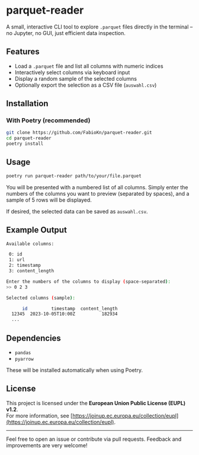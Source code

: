 # parquet-reader

A small, interactive CLI tool to explore `.parquet` files directly in the terminal – no Jupyter, no GUI, just efficient data inspection.

## Features

- Load a `.parquet` file and list all columns with numeric indices
- Interactively select columns via keyboard input
- Display a random sample of the selected columns
- Optionally export the selection as a CSV file (`auswahl.csv`)

## Installation

### With Poetry (recommended)

```bash
git clone https://github.com/FabioKn/parquet-reader.git
cd parquet-reader
poetry install
```

##  Usage

```bash
poetry run parquet-reader path/to/your/file.parquet
```

You will be presented with a numbered list of all columns. Simply enter the numbers of the columns you want to preview (separated by spaces), and a sample of 5 rows will be displayed.

If desired, the selected data can be saved as `auswahl.csv`.

## Example Output

```bash
Available columns:

 0: id
 1: url
 2: timestamp
 3: content_length

Enter the numbers of the columns to display (space-separated):
>> 0 2 3

Selected columns (sample):

      id         timestamp  content_length
  12345  2023-10-05T10:00Z          182934
  ...
```

## Dependencies

- `pandas`
- `pyarrow`

These will be installed automatically when using Poetry.

## License

This project is licensed under the **European Union Public License (EUPL) v1.2**.  
For more information, see [https://joinup.ec.europa.eu/collection/eupl](https://joinup.ec.europa.eu/collection/eupl).

---

Feel free to open an issue or contribute via pull requests. Feedback and improvements are very welcome!
